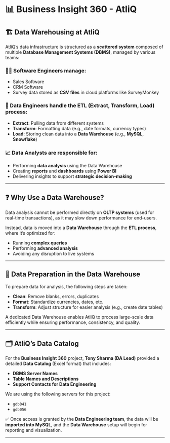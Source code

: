 # 📊 Business Insight 360 - AtliQ

## 🏗️ Data Warehousing at AtliQ

AtliQ’s data infrastructure is structured as a **scattered system** composed of multiple **Database Management Systems (DBMS)**, managed by various teams:

### 👨‍💻 Software Engineers manage:
- Sales Software  
- CRM Software  
- Survey data stored as **CSV files** in cloud platforms like SurveyMonkey

### 🧪 Data Engineers handle the **ETL (Extract, Transform, Load)** process:
- **Extract**: Pulling data from different systems  
- **Transform**: Formatting data (e.g., date formats, currency types)  
- **Load**: Storing clean data into a **Data Warehouse** (e.g., **MySQL**, **Snowflake**)

### 📈 Data Analysts are responsible for:
- Performing **data analysis** using the Data Warehouse  
- Creating **reports** and **dashboards** using **Power BI**  
- Delivering insights to support **strategic decision-making**

---

## ❓ Why Use a Data Warehouse?

Data analysis cannot be performed directly on **OLTP systems** (used for real-time transactions), as it may slow down performance for end-users.

Instead, data is moved into a **Data Warehouse** through the **ETL process**, where it’s optimized for:
- Running **complex queries**
- Performing **advanced analysis**
- Avoiding any disruption to live systems

---

## 🧹 Data Preparation in the Data Warehouse

To prepare data for analysis, the following steps are taken:
- **Clean**: Remove blanks, errors, duplicates  
- **Format**: Standardize currencies, dates, etc.  
- **Transform**: Adjust structure for easier analysis (e.g., create date tables)

A dedicated Data Warehouse enables AtliQ to process large-scale data efficiently while ensuring performance, consistency, and quality.

---

## 🗂️ AtliQ’s Data Catalog

For the **Business Insight 360** project, **Tony Sharma (DA Lead)** provided a detailed **Data Catalog** (Excel format) that includes:
- **DBMS Server Names**  
- **Table Names and Descriptions**  
- **Support Contacts for Data Engineering**

We are using the following servers for this project:
- `gdb041`  
- `gdb056`

✅ Once access is granted by the **Data Engineering team**, the data will be **imported into MySQL**, and the **Data Warehouse** setup will begin for reporting and visualization.

---

